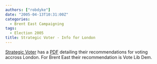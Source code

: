 ```yaml
---
authors: ["robdyke"]
date: "2005-04-13T10:31:00Z"
categories:
  - Brent East Campaigning
tags:
  - Election 2005
title: Strategic Voter - Info for London
---
```

[Strategic Voter](http://strategicvoter.org.uk) has a [PDF](http://strategicvoter.org.uk/download/LSV_leaflet.pdf) detailing their recommendations for voting accross London. For Brent East their recommendation is Vote Lib Dem.